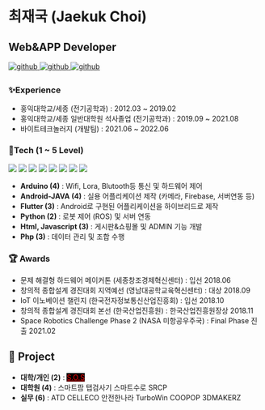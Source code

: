 # 최재국 (Jaekuk Choi)
## Web&APP Developer 

<a href="https://github.com/cjk09083" target="_blank">
<img src=https://img.shields.io/badge/github-%2324292e.svg?&style=for-the-badge&logo=github&logoColor=white alt=github style="margin-bottom: 5px;" />
</a>
<a href="http://www.riss.kr/link?id=T15894033" target="_blank">
<img src=https://img.shields.io/badge/Thesis-03C75A.svg?&style=for-the-badge&logo=AngelList&logoColor=white alt=github style="margin-bottom: 5px;" />
</a>
<a href="https://ieeexplore.ieee.org/author/37088569163" target="_blank">
<img src=https://img.shields.io/badge/Paper-253B73.svg?&style=for-the-badge&logo=Apache&logoColor=white alt=github style="margin-bottom: 5px;" />
</a>

### ✨Experience 
- 홍익대학교/세종 (전기공학과) : 2012.03 ~ 2019.02
- 홍익대학교/세종 일반대학원 석사졸업 (전기공학과) : 2019.09 ~ 2021.08  
- 바이트테크놀러지 (개발팀) : 2021.06 ~ 2022.06


### 📝Tech (1 ~ 5 Level)
<img src="https://img.shields.io/badge/Arduino-00979D?style=flat-square&logo=Arduino&logoColor=white"/></a>
<img src="https://img.shields.io/badge/Android-3DDC84?style=flat-square&logo=Android&logoColor=white"/></a>
<img src="https://img.shields.io/badge/Flutter-02569B?style=flat-square&logo=Flutter&logoColor=white"/></a>
<img src="https://img.shields.io/badge/WebRTC-333333?style=flat-square&logo=WebRTC&logoColor=white"/></a>
<img src="https://img.shields.io/badge/Python-3776AB?style=flat-square&logo=Python&logoColor=white"/></a> 
<img src="https://img.shields.io/badge/HTML-E34F26?style=flat-square&logo=HTML5&logoColor=white"/></a> 
<img src="https://img.shields.io/badge/Javascript-ffb13b?style=flat-square&logo=javascript&logoColor=white"/></a>
<img src="https://img.shields.io/badge/PHP-777BB4?style=flat-square&logo=PHP&logoColor=white"/></a> 


- <b>Arduino (4)</b> : Wifi, Lora, Blutooth등 통신 및 하드웨어 제어
- <b>Android-JAVA (4)</b> : 실용 어플리케이션 제작 (카메라, Firebase, 서버연동 등) 
- <b>Flutter (3)</b> : Android로 구현된 어플리케이션을 하이브리드로 제작 
- <b>Python (2)</b> : 로봇 제어 (ROS) 및 서버 연동
- <b>Html, Javascript (3)</b> : 게시판&쇼핑몰 및 ADMIN 기능 개발 
- <b>Php (3)</b> : 데이터 관리 및 조합 수행

### 🏆 Awards
- 문제 해결형 하드웨어 메이커톤 (세종창조경제혁신센터) : 	입선 2018.06
- 창의적 종합설계 경진대회 지역예선 (영남대공학교육혁신센터) : 	대상 2018.09
- IoT 이노베이션 챌린지 (한국전자정보통신산업진흥회) : 	입선 2018.10
- 창의적 종합설계 경진대회 본선 (한국산업진흥원) : 		한국산업진흥원장상 2018.11
- Space Robotics Challenge Phase 2 (NASA 미항공우주국) : 	Final Phase 진출 2021.02 

## 📂 Project
- <b>대학/개인 (2)</b> : <a href="#n" style="background-color:black;color:red">S.O.S</a>
- <b>대학원 (4)</b> : 스마트팜 탭검사기 스마트수로 SRCP  
- <b>실무 (6)</b> : ATD CELLECO 안전한나라 TurboWin COOPOP 3DMAKERZ 

